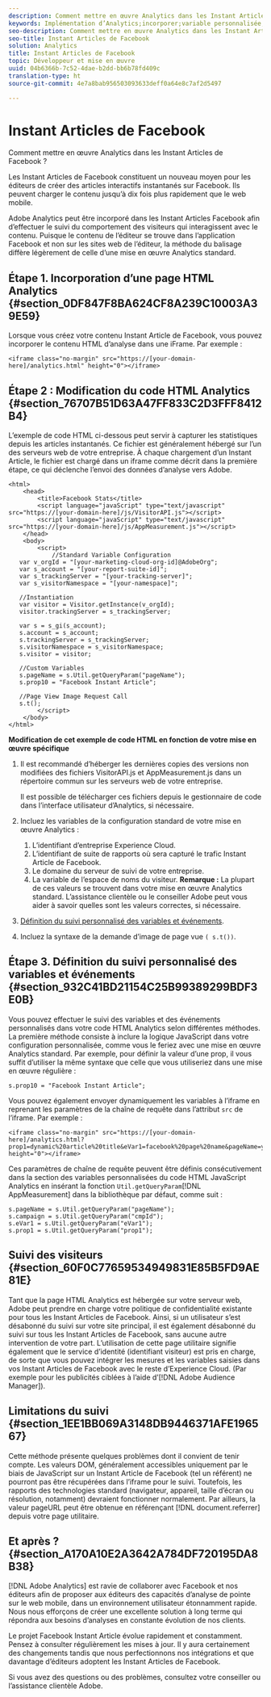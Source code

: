 ```yaml
---
description: Comment mettre en œuvre Analytics dans les Instant Articles de Facebook ?
keywords: Implémentation d’Analytics;incorporer;variable personnalisée;événement personnalisé;suivi des visiteurs;suivi;limitations
seo-description: Comment mettre en œuvre Analytics dans les Instant Articles de Facebook ?
seo-title: Instant Articles de Facebook
solution: Analytics
title: Instant Articles de Facebook
topic: Développeur et mise en œuvre
uuid: 04b6366b-7c52-4dae-b2dd-bb6b78fd409c
translation-type: ht
source-git-commit: 4e7a8bab956503093633deff0a64e8c7af2d5497

---
```



# Instant Articles de Facebook

Comment mettre en œuvre Analytics dans les Instant Articles de Facebook ?

Les Instant Articles de Facebook constituent un nouveau moyen pour les éditeurs de créer des articles interactifs instantanés sur Facebook. Ils peuvent charger le contenu jusqu’à dix fois plus rapidement que le web mobile.

Adobe Analytics peut être incorporé dans les Instant Articles Facebook afin d’effectuer le suivi du comportement des visiteurs qui interagissent avec le contenu. Puisque le contenu de l’éditeur se trouve dans l’application Facebook et non sur les sites web de l’éditeur, la méthode du balisage diffère légèrement de celle d’une mise en œuvre Analytics standard.

## Étape 1. Incorporation d’une page HTML Analytics {#section_0DF847F8BA624CF8A239C10003A39E59}

Lorsque vous créez votre contenu Instant Article de Facebook, vous pouvez incorporer le contenu HTML d’analyse dans une iFrame. Par exemple :

```
<iframe class="no-margin" src="https://[your-domain-here]/analytics.html" height="0"></iframe>
```

## Étape 2 : Modification du code HTML Analytics {#section_76707B51D63A47FF833C2D3FFF8412B4}

L’exemple de code HTML ci-dessous peut servir à capturer les statistiques depuis les articles instantanés. Ce fichier est généralement hébergé sur l’un des serveurs web de votre entreprise. À chaque chargement d’un Instant Article, le fichier est chargé dans un iframe comme décrit dans la première étape, ce qui déclenche l’envoi des données d’analyse vers Adobe.

```
<html> 
    <head> 
        <title>Facebook Stats</title> 
        <script language="javaScript" type="text/javascript" src="https://[your-domain-here]/js/VisitorAPI.js"></script> 
        <script language="javaScript" type="text/javascript" src="https://[your-domain-here]/js/AppMeasurement.js"></script> 
    </head> 
    <body> 
        <script> 
            //Standard Variable Configuration 
   var v_orgId = "[your-marketing-cloud-org-id]@AdobeOrg"; 
   var s_account = "[your-report-suite-id]"; 
   var s_trackingServer = "[your-tracking-server]"; 
   var s_visitorNamespace = "[your-namespace]"; 
     
   //Instantiation 
   var visitor = Visitor.getInstance(v_orgId); 
   visitor.trackingServer = s_trackingServer; 
     
   var s = s_gi(s_account); 
   s.account = s_account; 
   s.trackingServer = s_trackingServer; 
   s.visitorNamespace = s_visitorNamespace; 
   s.visitor = visitor; 
     
   //Custom Variables 
   s.pageName = s.Util.getQueryParam("pageName"); 
   s.prop10 = "Facebook Instant Article"; 
       
   //Page View Image Request Call 
   s.t(); 
        </script> 
    </body> 
</html> 
```

**Modification de cet exemple de code HTML en fonction de votre mise en œuvre spécifique**

1. Il est recommandé d’héberger les dernières copies des versions non modifiées des fichiers VisitorAPI.js et AppMeasurement.js dans un répertoire commun sur les serveurs web de votre entreprise.

   Il est possible de télécharger ces fichiers depuis le gestionnaire de code dans l’interface utilisateur d’Analytics, si nécessaire.

1. Incluez les variables de la configuration standard de votre mise en œuvre Analytics :

   1. L’identifiant d’entreprise Experience Cloud.
   1. L’identifiant de suite de rapports où sera capturé le trafic Instant Article de Facebook.
   1. Le domaine du serveur de suivi de votre entreprise.
   1. La variable de l’espace de noms du visiteur. **Remarque :** La plupart de ces valeurs se trouvent dans votre mise en œuvre Analytics standard. L’assistance clientèle ou le conseiller Adobe peut vous aider à savoir quelles sont les valeurs correctes, si nécessaire.

1. [Définition du suivi personnalisé des variables et événements](../../implement/js-implementation/analytics-facebook-instant-articles.md#section_932C41BD21154C25B99389299BDF3E0B).
1. Incluez la syntaxe de la demande d’image de page vue `( s.t())`.

## Étape 3. Définition du suivi personnalisé des variables et événements {#section_932C41BD21154C25B99389299BDF3E0B}

Vous pouvez effectuer le suivi des variables et des événements personnalisés dans votre code HTML Analytics selon différentes méthodes. La première méthode consiste à inclure la logique JavaScript dans votre configuration personnalisée, comme vous le feriez avec une mise en œuvre Analytics standard. Par exemple, pour définir la valeur d’une prop, il vous suffit d’utiliser la même syntaxe que celle que vous utiliseriez dans une mise en œuvre régulière :

```
s.prop10 = "Facebook Instant Article";
```

Vous pouvez également envoyer dynamiquement les variables à l’iframe en reprenant les paramètres de la chaîne de requête dans l’attribut `src` de l’iframe. Par exemple :

```
<iframe class="no-margin" src="https://[your-domain-here]/analytics.html?prop1=dynamic%20article%20title&eVar1=facebook%20page%20name&pageName=your%20page%20name%20here&cmpId=your%20campaignID%20here" height="0"></iframe>
```

Ces paramètres de chaîne de requête peuvent être définis consécutivement dans la section des variables personnalisées du code HTML JavaScript Analytics en insérant la fonction `Util.getQueryParam`[!DNL AppMeasurement] dans la bibliothèque par défaut, comme suit :

```
s.pageName = s.Util.getQueryParam("pageName"); 
s.campaign = s.Util.getQueryParam("cmpId"); 
s.eVar1 = s.Util.getQueryParam("eVar1"); 
s.prop1 = s.Util.getQueryParam("prop1"); 
```

## Suivi des visiteurs {#section_60F0C77659534949831E85B5FD9AE81E}

Tant que la page HTML Analytics est hébergée sur votre serveur web, Adobe peut prendre en charge votre politique de confidentialité existante pour tous les Instant Articles de Facebook. Ainsi, si un utilisateur s’est désabonné du suivi sur votre site principal, il est également désabonné du suivi sur tous les Instant Articles de Facebook, sans aucune autre intervention de votre part. L’utilisation de cette page utilitaire signifie également que le service d’identité (identifiant visiteur) est pris en charge, de sorte que vous pouvez intégrer les mesures et les variables saisies dans vos Instant Articles de Facebook avec le reste d’Experience Cloud. (Par exemple pour les publicités ciblées à l’aide d’[!DNL Adobe Audience Manager]).

## Limitations du suivi {#section_1EE1BB069A3148DB9446371AFE196567}

Cette méthode présente quelques problèmes dont il convient de tenir compte. Les valeurs DOM, généralement accessibles uniquement par le biais de JavaScript sur un Instant Article de Facebook (tel un référent) ne pourront pas être récupérées dans l’iframe pour le suivi. Toutefois, les rapports des technologies standard (navigateur, appareil, taille d’écran ou résolution, notamment) devraient fonctionner normalement. Par ailleurs, la valeur pageURL peut être obtenue en référençant [!DNL document.referrer] depuis votre page utilitaire.

## Et après ? {#section_A170A10E2A3642A784DF720195DA8B38}

[!DNL Adobe Analytics] est ravie de collaborer avec Facebook et nos éditeurs afin de proposer aux éditeurs des capacités d’analyse de pointe sur le web mobile, dans un environnement utilisateur étonnamment rapide. Nous nous efforçons de créer une excellente solution à long terme qui répondra aux besoins d’analyses en constante évolution de nos clients.

Le projet Facebook Instant Article évolue rapidement et constamment. Pensez à consulter régulièrement les mises à jour. Il y aura certainement des changements tandis que nous perfectionnons nos intégrations et que davantage d’éditeurs adoptent les Instant Articles de Facebook.

Si vous avez des questions ou des problèmes, consultez votre conseiller ou l’assistance clientèle Adobe.
